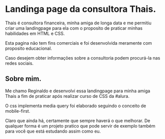 # Landinga page da consultora Thais.

Thais é consultora financeira, minha amiga de longa data e me permitiu criar uma landingpage para ela com o proposito de praticar minhas habilidades em HTML e CSS.

Esta pagina não tem fins comerciais e foi desenvolvida meramente com proposito educacional.

Caso desejem obter informações sobre a consultoria podem procurá-la nas redes sociais.

## Sobre mim.

Me chamo Reginaldo e desenvolvi essa landingpage para minha amiga Thais a fim de praticar após realizar curso de CSS da #alura.

O css implementa media query foi elaborado seguindo o conceito de mobile-first.

Claro que ainda há, certamente que sempre haverá o que melhorar. De qualquer forma é um projeto pratico que pode servir de exemplo também para você 
que está estudando assim como eu.

